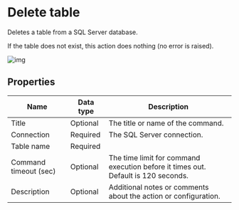# Delete table

Deletes a table from a SQL Server database.  

If the table does not exist, this action does nothing (no error is raised).


![img](https://profitbasedocs.blob.core.windows.net/flowimages/delete-table.png)


## Properties

| Name         | Data type       | Description                                       |
|--------------|-----------------|---------------------------------------------------|
| Title           |  Optional | The title or name of the command.     |
| Connection         | Required   | The SQL Server connection. |
| Table name   | Required      |  |
| Command timeout (sec) | Optional | The time limit for command execution before it times out. Default is 120 seconds. |
| Description   | Optional | Additional notes or comments about the action or configuration. |
